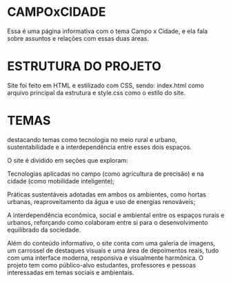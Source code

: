 # CAMPOxCIDADE
Essa é uma página informativa com o tema Campo x Cidade, e ela fala sobre assuntos e relações com essas duas áreas.
# ESTRUTURA DO PROJETO
Site foi feito em HTML e estilizado com CSS, sendo: index.html como arquivo principal da estrutura e style.css como o estilo do site.
# TEMAS
destacando temas como tecnologia no meio rural e urbano, sustentabilidade e a interdependência entre esses dois espaços.

O site é dividido em seções que exploram:

Tecnologias aplicadas no campo (como agricultura de precisão) e na cidade (como mobilidade inteligente);

Práticas sustentáveis adotadas em ambos os ambientes, como hortas urbanas, reaproveitamento da água e uso de energias renováveis;

A interdependência econômica, social e ambiental entre os espaços rurais e urbanos, reforçando como colaboram entre si para o desenvolvimento equilibrado da sociedade.

Além do conteúdo informativo, o site conta com uma galeria de imagens, um carrossel de destaques visuais e uma área de depoimentos reais, tudo com uma interface moderna, responsiva e visualmente harmônica. O projeto tem como público-alvo estudantes, professores e pessoas interessadas em temas sociais e ambientais.
